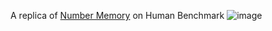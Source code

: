 A replica of [Number Memory](https://humanbenchmark.com/tests/number-memory) on Human Benchmark
![image](https://github.com/user-attachments/assets/a1c6dcfd-884e-45ac-9e2e-2330f7491f74)
